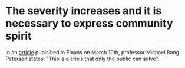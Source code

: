 # The severity increases and it is necessary to express community spirit

In an [article](https://finans.dk/politik/ECE11998293/alvoren-vokser-og-det-er-noedvendigt-at-udvise-samfundssind/?ctxref=ext) publsihed in Finans on March 10th, professor Michael Bang Petersen states: "This is a crisis that only the public can solve".
